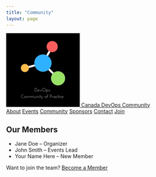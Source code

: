 ```yaml
---
title: "Community"
layout: page
---
```


<nav class="ortelius-nav">
  <div class="nav-container">
    <a href="index.md" class="nav-logo">
      <img src="assets/logo.png" alt="Canada DevOps Logo" />
      <span>Canada DevOps Community</span>
    </a>
    <div class="nav-links">
      <a href="about.md">About</a>
      <a href="events.md">Events</a>
      <a href="community.md">Community</a>
      <a href="sponsors.md">Sponsors</a>
      <a href="contact.md">Contact</a>
      <a href="join.md" class="nav-cta">Join</a>
    </div>
  </div>
</nav>

<section class="community-section">
  <h2>Our Members</h2>
  <ul>
    <li>Jane Doe – Organizer</li>
    <li>John Smith – Events Lead</li>
    <li>Your Name Here – New Member</li>
  </ul>
  <p>Want to join the team? <a href="join.md">Become a Member</a></p>
</section>
